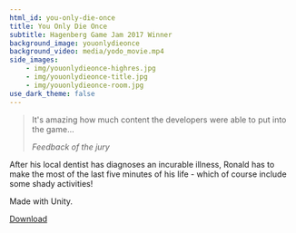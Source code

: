 ```yaml
---
html_id: you-only-die-once
title: You Only Die Once
subtitle: Hagenberg Game Jam 2017 Winner
background_image: youonlydieonce
background_video: media/yodo_movie.mp4
side_images:
    - img/youonlydieonce-highres.jpg
    - img/youonlydieonce-title.jpg
    - img/youonlydieonce-room.jpg
use_dark_theme: false
---
```


> It's amazing how much content the developers were able to put into the game...
>
> *Feedback of the jury*

After his local dentist has diagnoses an incurable illness, Ronald has to make the most of the last five minutes of his life - which of course include some shady activities!

Made with Unity.

<a href="https://hagenberg-gamejam.at/2017/#you-only-die-once" class="button-link">Download</a>
<!--
    The button needs a custom class right now, so we can't do: [Download](https://playful-interactive-environments.github.io/gamejam/2017/#you-only-die-once)
-->
